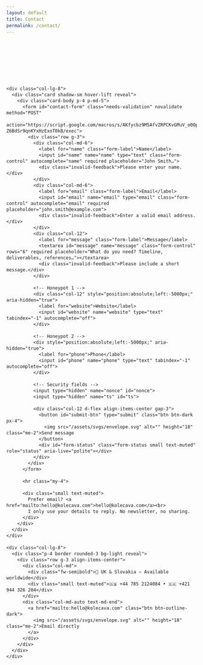 ```yaml
---
layout: default
title: Contact
permalink: /contact/
---
```


<style>
  .reveal{opacity:0;transform:translateY(14px);transition:opacity .6s,transform .6s}
  .reveal.show{opacity:1;transform:none}
  .hover-lift{transition:transform .2s,box-shadow .2s}
  .hover-lift:hover{transform:translateY(-4px);box-shadow:0 .75rem 2rem rgba(0,0,0,.08)}
  .section-label{letter-spacing:.08em;text-transform:uppercase;font-size:.8rem;color:#6c757d}
  .form-status{min-height:1.5rem}
</style>

<div class="container mt-5 pt-5">
  <section class="row justify-content-center g-4">
    <div class="col-lg-8 reveal">
      <span class="section-label">Contact</span>
      <h1 class="display-6 mt-2">Let’s talk</h1>
      <p class="lead text-muted">Tell me a bit about your project. I’ll reply with next steps and a clear plan.</p>
    </div>

    <div class="col-lg-8">
      <div class="card shadow-sm hover-lift reveal">
        <div class="card-body p-4 p-md-5">
          <form id="contact-form" class="needs-validation" novalidate method="POST"
                action="https://script.google.com/macros/s/AKfycbz9M5AfvZRPCKvGMuV_o0OpL8evx4X9idf9bB9_XQ664Q-Z6BdSr9qnKYxHzExoT0kB/exec">
            <div class="row g-3">
              <div class="col-md-6">
                <label for="name" class="form-label">Name</label>
                <input id="name" name="name" type="text" class="form-control" autocomplete="name" required placeholder="John Smith…">
                <div class="invalid-feedback">Please enter your name.</div>
              </div>
              <div class="col-md-6">
                <label for="email" class="form-label">Email</label>
                <input id="email" name="email" type="email" class="form-control" autocomplete="email" required placeholder="john.smith@example.com">
                <div class="invalid-feedback">Enter a valid email address.</div>
              </div>
              <div class="col-12">
                <label for="message" class="form-label">Message</label>
                <textarea id="message" name="message" class="form-control" rows="6" required placeholder="What do you need? Timeline, deliverables, references…"></textarea>
                <div class="invalid-feedback">Please include a short message.</div>
              </div>

              <!-- Honeypot 1 -->
              <div class="col-12" style="position:absolute;left:-5000px;" aria-hidden="true">
                <label for="website">Website</label>
                <input id="website" name="website" type="text" tabindex="-1" autocomplete="off">
              </div>

              <!-- Honeypot 2 -->
              <div style="position:absolute;left:-5000px;" aria-hidden="true">
                <label for="phone">Phone</label>
                <input id="phone" name="phone" type="text" tabindex="-1" autocomplete="off">
              </div>

              <!-- Security fields -->
              <input type="hidden" name="nonce" id="nonce">
              <input type="hidden" name="ts" id="ts">

              <div class="col-12 d-flex align-items-center gap-3">
                <button id="submit-btn" type="submit" class="btn btn-dark px-4">
                  <img src="/assets/svgs/envelope.svg" alt="" height="18" class="me-2">Send message
                </button>
                <div id="form-status" class="form-status small text-muted" role="status" aria-live="polite"></div>
              </div>
            </div>
          </form>

          <hr class="my-4">

          <div class="small text-muted">
            Prefer email? <a href="mailto:hello@kolecava.com">hello@kolecava.com</a><br>
            I only use your details to reply. No newsletter, no sharing.
          </div>
        </div>
      </div>
    </div>

    <div class="col-lg-8">
      <div class="p-4 border rounded-3 bg-light reveal">
        <div class="row g-3 align-items-center">
          <div class="col-md">
            <div class="fw-semibold">📍 UK & Slovakia — Available worldwide</div>
            <div class="small text-muted">🇬🇧 +44 785 2124084 • 🇸🇰 +421 944 326 204</div>
          </div>
          <div class="col-md-auto text-md-end">
            <a href="mailto:hello@kolecava.com" class="btn btn-outline-dark">
              <img src="/assets/svgs/envelope.svg" alt="" height="18" class="me-2">Email directly
            </a>
          </div>
        </div>
      </div>
    </div>

  </section>
</div>

<script>
  // Reveal on scroll
  (function() {
    const els = document.querySelectorAll('.reveal');
    if (!('IntersectionObserver' in window)) { els.forEach(el=>el.classList.add('show')); return; }
    const io = new IntersectionObserver((entries)=>entries.forEach(e=>{ if(e.isIntersecting){ e.target.classList.add('show'); io.unobserve(e.target);} }), {threshold:.15});
    els.forEach(el=>io.observe(el));
  })();

  // Bootstrap validation + hardened submit
  (async function () {
    const form = document.getElementById('contact-form');
    const statusEl = document.getElementById('form-status');
    const submitBtn = document.getElementById('submit-btn');
    const nonceEl = document.getElementById('nonce');
    const tsEl = document.getElementById('ts');

    // Disable submit until we have a nonce
    submitBtn.disabled = true;

    // Get server-issued nonce (single-use, 10 min)
    try {
      const res = await fetch(form.action + '?nonce=1', { method: 'GET' });
      const j = await res.json();
      if (!j || !j.ok || !j.nonce) throw new Error('No nonce');
      nonceEl.value = j.nonce;
      tsEl.value = Date.now().toString();
      submitBtn.disabled = false;
    } catch (err) {
      statusEl.textContent = 'Form unavailable right now — please email hello@kolecava.com.';
      return; // keep submit disabled; avoids blind POSTs without nonce
    }

    form.addEventListener('submit', async function (e) {
      e.preventDefault();
      if (!form.checkValidity()) {
        form.classList.add('was-validated');
        statusEl.textContent = 'Please fix the errors above.';
        return;
      }
      submitBtn.disabled = true;
      statusEl.textContent = 'Sending…';

      try {
        // Refresh ts just before submit (guards against stale page)
        tsEl.value = Date.now().toString();

        const formData = new FormData(form);
        const res = await fetch(form.action, { method: 'POST', body: formData });

        // Accept JSON or redirect/html
        let ok = res.ok;
        try { const j = await res.clone().json(); ok = j && j.ok !== false; } catch(_) {}

        if (ok) {
          statusEl.textContent = 'Thanks — your message has been sent.';
          form.reset();
          form.classList.remove('was-validated');

          // Disable after success (nonce is single-use)
          submitBtn.disabled = true;
        } else {
          statusEl.textContent = 'Sorry, something went wrong. Please email hello@kolecava.com.';
          submitBtn.disabled = false;
        }
      } catch (err) {
        statusEl.textContent = 'Network error. Please try again or email hello@kolecava.com.';
        submitBtn.disabled = false;
      }
    }, false);
  })();
</script>
